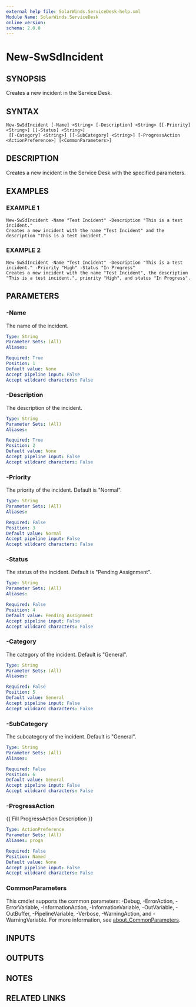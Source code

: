 ```yaml
---
external help file: SolarWinds.ServiceDesk-help.xml
Module Name: SolarWinds.ServiceDesk
online version:
schema: 2.0.0
---
```


# New-SwSdIncident

## SYNOPSIS
Creates a new incident in the Service Desk.

## SYNTAX

```
New-SwSdIncident [-Name] <String> [-Description] <String> [[-Priority] <String>] [[-Status] <String>]
 [[-Category] <String>] [[-SubCategory] <String>] [-ProgressAction <ActionPreference>] [<CommonParameters>]
```

## DESCRIPTION
Creates a new incident in the Service Desk with the specified parameters.

## EXAMPLES

### EXAMPLE 1
```
New-SwSdIncident -Name "Test Incident" -Description "This is a test incident."
Creates a new incident with the name "Test Incident" and the description "This is a test incident."
```

### EXAMPLE 2
```
New-SwSdIncident -Name "Test Incident" -Description "This is a test incident." -Priority "High" -Status "In Progress"
Creates a new incident with the name "Test Incident", the description "This is a test incident.", priority "High", and status "In Progress".
```

## PARAMETERS

### -Name
The name of the incident.

```yaml
Type: String
Parameter Sets: (All)
Aliases:

Required: True
Position: 1
Default value: None
Accept pipeline input: False
Accept wildcard characters: False
```

### -Description
The description of the incident.

```yaml
Type: String
Parameter Sets: (All)
Aliases:

Required: True
Position: 2
Default value: None
Accept pipeline input: False
Accept wildcard characters: False
```

### -Priority
The priority of the incident.
Default is "Normal".

```yaml
Type: String
Parameter Sets: (All)
Aliases:

Required: False
Position: 3
Default value: Normal
Accept pipeline input: False
Accept wildcard characters: False
```

### -Status
The status of the incident.
Default is "Pending Assignment".

```yaml
Type: String
Parameter Sets: (All)
Aliases:

Required: False
Position: 4
Default value: Pending Assignment
Accept pipeline input: False
Accept wildcard characters: False
```

### -Category
The category of the incident.
Default is "General".

```yaml
Type: String
Parameter Sets: (All)
Aliases:

Required: False
Position: 5
Default value: General
Accept pipeline input: False
Accept wildcard characters: False
```

### -SubCategory
The subcategory of the incident.
Default is "General".

```yaml
Type: String
Parameter Sets: (All)
Aliases:

Required: False
Position: 6
Default value: General
Accept pipeline input: False
Accept wildcard characters: False
```

### -ProgressAction
{{ Fill ProgressAction Description }}

```yaml
Type: ActionPreference
Parameter Sets: (All)
Aliases: proga

Required: False
Position: Named
Default value: None
Accept pipeline input: False
Accept wildcard characters: False
```

### CommonParameters
This cmdlet supports the common parameters: -Debug, -ErrorAction, -ErrorVariable, -InformationAction, -InformationVariable, -OutVariable, -OutBuffer, -PipelineVariable, -Verbose, -WarningAction, and -WarningVariable. For more information, see [about_CommonParameters](http://go.microsoft.com/fwlink/?LinkID=113216).

## INPUTS

## OUTPUTS

## NOTES

## RELATED LINKS
